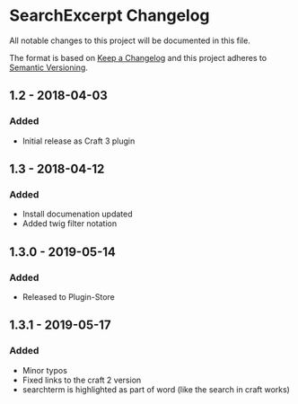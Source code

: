 # SearchExcerpt Changelog

All notable changes to this project will be documented in this file.

The format is based on [Keep a Changelog](http://keepachangelog.com/) and this project adheres to [Semantic Versioning](http://semver.org/).

## 1.2 - 2018-04-03
### Added
- Initial release as Craft 3 plugin
## 1.3 - 2018-04-12
### Added
- Install documenation updated
- Added twig filter notation
## 1.3.0 - 2019-05-14
### Added
- Released to Plugin-Store
## 1.3.1 - 2019-05-17
### Added
- Minor typos
- Fixed links to the craft 2 version
- searchterm is highlighted as part of word (like the search in craft works)